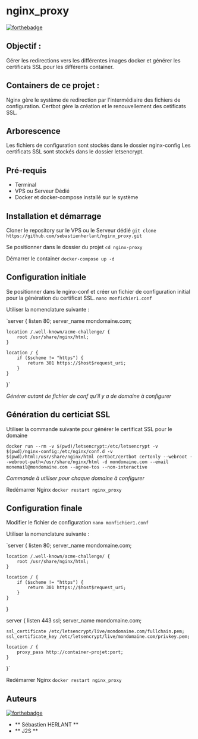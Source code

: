 # nginx_proxy

[![forthebadge](https://forthebadge.com/images/badges/docker-container.svg)](https://forthebadge.com)

## Objectif : 
Gérer les redirections vers les différentes images docker et générer les certificats SSL pour les différents container.

## Containers de ce projet :
Nginx gère le système de redirection par l'intermédiaire des fichiers de configuration.
Certbot gère la création et le renouvellement des cetificats SSL.

## Arborescence
Les fichiers de configuration sont stockés dans le dossier nginx-config
Les certificats SSL sont stockés dans le dossier letsencrypt.

## Pré-requis

- Terminal
- VPS ou Serveur Dédié
- Docker et docker-compose installé sur le système

## Installation et démarrage

Cloner le repository sur le VPS ou le Serveur dédié
`git clone https://github.com/sebastienherlant/nginx_proxy.git`

Se positionner dans le dossier du projet
`cd nginx-proxy`

Démarrer le container
`docker-compose up -d`

## Configuration initiale

Se positionner dans le nginx-conf et créer un fichier de configuration initial pour la génération du certificat SSL.
`nano monfichier1.conf`

Utiliser la nomenclature suivante :

`server {
    listen 80;
    server_name mondomaine.com;

    location /.well-known/acme-challenge/ {
        root /usr/share/nginx/html;
    }

    location / {
        if ($scheme != "https") {
            return 301 https://$host$request_uri;
        }
    }
}`

*Générer autant de fichier de conf qu'il y a de domaine à configurer*

## Génération du certiciat SSL

Utiliser la commande suivante pour générer le certificat SSL pour le domaine

`docker run --rm -v $(pwd)/letsencrypt:/etc/letsencrypt -v $(pwd)/nginx-config:/etc/nginx/conf.d -v $(pwd)/html:/usr/share/nginx/html certbot/certbot certonly --webroot --webroot-path=/usr/share/nginx/html -d mondomaine.com --email monemail@mondomaine.com --agree-tos --non-interactive`

*Commande à utiliser pour chaque domaine à configurer*

Redémarrer Nginx
`docker restart nginx_proxy`

## Configuration finale

Modifier le fichier de configuration
`nano monfichier1.conf`

Utiliser la nomenclature suivante :

`server {
    listen 80;
    server_name mondomaine.com;

    location /.well-known/acme-challenge/ {
        root /usr/share/nginx/html;
    }

    location / {
        if ($scheme != "https") {
            return 301 https://$host$request_uri;
        }
    }
}

server {
    listen 443 ssl;
    server_name mondomaine.com;

    ssl_certificate /etc/letsencrypt/live/mondomaine.com/fullchain.pem;
    ssl_certificate_key /etc/letsencrypt/live/mondomaine.com/privkey.pem;

    location / {
        proxy_pass http://container-projet:port;
    }
}`

Redémarrer Nginx
`docker restart nginx_proxy`

## Auteurs

[![forthebadge](https://forthebadge.com/images/badges/built-by-developers.svg)](https://forthebadge.com)

* ** Sébastien HERLANT **
* ** J2S **

